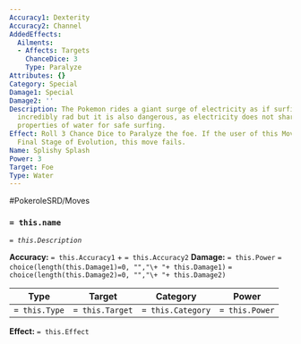 ```yaml
---
Accuracy1: Dexterity
Accuracy2: Channel
AddedEffects:
  Ailments:
  - Affects: Targets
    ChanceDice: 3
    Type: Paralyze
Attributes: {}
Category: Special
Damage1: Special
Damage2: ''
Description: The Pokemon rides a giant surge of electricity as if surfing. It looks
  incredibly rad but it is also dangerous, as electricity does not share the same
  properties of water for safe surfing.
Effect: Roll 3 Chance Dice to Paralyze the foe. If the user of this Move is at its
  Final Stage of Evolution, this move fails.
Name: Splishy Splash
Power: 3
Target: Foe
Type: Water
---
```


#PokeroleSRD/Moves

### `= this.name` 
*`= this.Description`*

**Accuracy:** `= this.Accuracy1` + `= this.Accuracy2`
**Damage:** `= this.Power` `= choice(length(this.Damage1)=0, "","\+ "+ this.Damage1)` `= choice(length(this.Damage2)=0, "","\+ "+ this.Damage2)`

| Type          | Target          | Category          | Power          |
| ------------- | --------------- | ----------------  | -------------- |
| `= this.Type` | `= this.Target` | `= this.Category` | `= this.Power` | 

**Effect:** `= this.Effect`